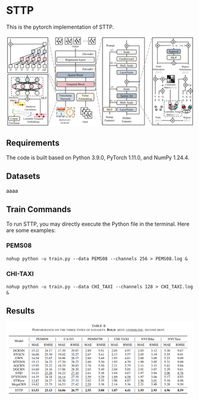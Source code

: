 # STTP
This is the pytorch implementation of STTP. 

![image](figs/fig1.png)

## Requirements
The code is built based on Python 3.9.0, PyTorch 1.11.0, and NumPy 1.24.4.
## Datasets
aaaa
## Train Commands
To run STTP, you may directly execute the Python file in the terminal. Here are some examples: 
### PEMS08
```
nohup python -u train.py --data PEMS08 --channels 256 > PEMS08.log &
```
### CHI-TAXI
```
nohup python -u train.py --data CHI_TAXI --channels 128 > CHI_TAXI.log &
```
## Results
![image](figs/fig2.png)
